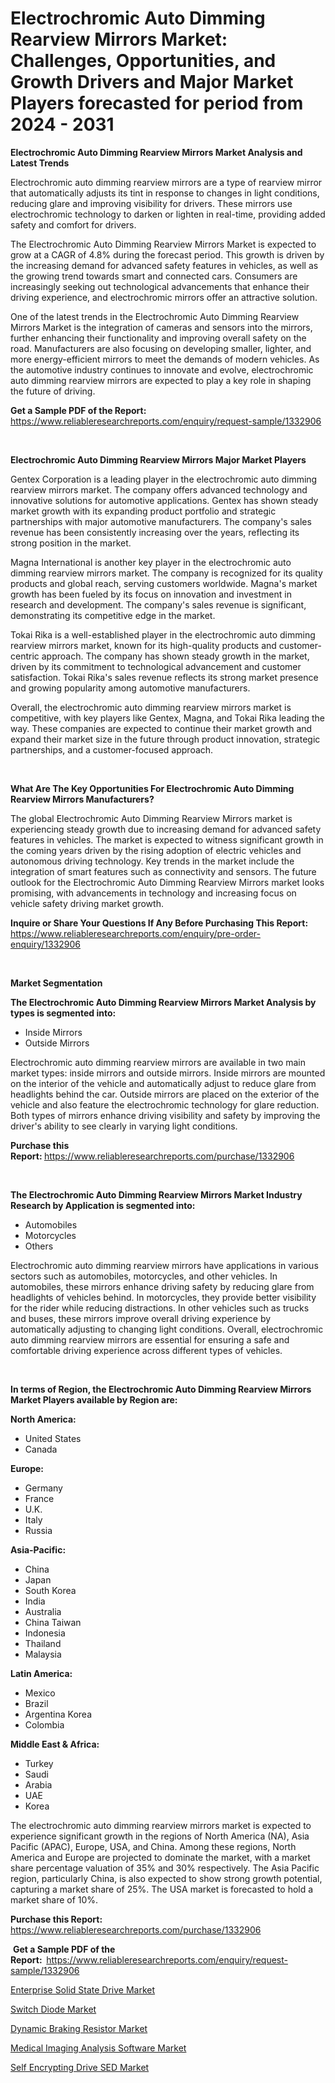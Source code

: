 <p><h1>Electrochromic Auto Dimming Rearview Mirrors Market: Challenges, Opportunities, and Growth Drivers and Major Market Players forecasted for period from 2024 - 2031</h1></p><p><strong>Electrochromic Auto Dimming Rearview Mirrors Market Analysis and Latest Trends</strong></p>
<p><p>Electrochromic auto dimming rearview mirrors are a type of rearview mirror that automatically adjusts its tint in response to changes in light conditions, reducing glare and improving visibility for drivers. These mirrors use electrochromic technology to darken or lighten in real-time, providing added safety and comfort for drivers.</p><p>The Electrochromic Auto Dimming Rearview Mirrors Market is expected to grow at a CAGR of 4.8% during the forecast period. This growth is driven by the increasing demand for advanced safety features in vehicles, as well as the growing trend towards smart and connected cars. Consumers are increasingly seeking out technological advancements that enhance their driving experience, and electrochromic mirrors offer an attractive solution.</p><p>One of the latest trends in the Electrochromic Auto Dimming Rearview Mirrors Market is the integration of cameras and sensors into the mirrors, further enhancing their functionality and improving overall safety on the road. Manufacturers are also focusing on developing smaller, lighter, and more energy-efficient mirrors to meet the demands of modern vehicles. As the automotive industry continues to innovate and evolve, electrochromic auto dimming rearview mirrors are expected to play a key role in shaping the future of driving.</p></p>
<p><strong>Get a Sample PDF of the Report:&nbsp;</strong> <a href="https://www.reliableresearchreports.com/enquiry/request-sample/1332906">https://www.reliableresearchreports.com/enquiry/request-sample/1332906</a></p>
<p>&nbsp;</p>
<p><strong>Electrochromic Auto Dimming Rearview Mirrors Major Market Players</strong></p>
<p><p>Gentex Corporation is a leading player in the electrochromic auto dimming rearview mirrors market. The company offers advanced technology and innovative solutions for automotive applications. Gentex has shown steady market growth with its expanding product portfolio and strategic partnerships with major automotive manufacturers. The company's sales revenue has been consistently increasing over the years, reflecting its strong position in the market.</p><p>Magna International is another key player in the electrochromic auto dimming rearview mirrors market. The company is recognized for its quality products and global reach, serving customers worldwide. Magna's market growth has been fueled by its focus on innovation and investment in research and development. The company's sales revenue is significant, demonstrating its competitive edge in the market.</p><p>Tokai Rika is a well-established player in the electrochromic auto dimming rearview mirrors market, known for its high-quality products and customer-centric approach. The company has shown steady growth in the market, driven by its commitment to technological advancement and customer satisfaction. Tokai Rika's sales revenue reflects its strong market presence and growing popularity among automotive manufacturers.</p><p>Overall, the electrochromic auto dimming rearview mirrors market is competitive, with key players like Gentex, Magna, and Tokai Rika leading the way. These companies are expected to continue their market growth and expand their market size in the future through product innovation, strategic partnerships, and a customer-focused approach.</p></p>
<p>&nbsp;</p>
<p><strong>What Are The Key Opportunities For Electrochromic Auto Dimming Rearview Mirrors Manufacturers?</strong></p>
<p><p>The global Electrochromic Auto Dimming Rearview Mirrors market is experiencing steady growth due to increasing demand for advanced safety features in vehicles. The market is expected to witness significant growth in the coming years driven by the rising adoption of electric vehicles and autonomous driving technology. Key trends in the market include the integration of smart features such as connectivity and sensors. The future outlook for the Electrochromic Auto Dimming Rearview Mirrors market looks promising, with advancements in technology and increasing focus on vehicle safety driving market growth.</p></p>
<p><strong>Inquire or Share Your Questions If Any Before Purchasing This Report:</strong> <a href="https://www.reliableresearchreports.com/enquiry/pre-order-enquiry/1332906">https://www.reliableresearchreports.com/enquiry/pre-order-enquiry/1332906</a></p>
<p>&nbsp;</p>
<p><strong>Market Segmentation</strong></p>
<p><strong>The Electrochromic Auto Dimming Rearview Mirrors Market Analysis by types is segmented into:</strong></p>
<p><ul><li>Inside Mirrors</li><li>Outside Mirrors</li></ul></p>
<p><p>Electrochromic auto dimming rearview mirrors are available in two main market types: inside mirrors and outside mirrors. Inside mirrors are mounted on the interior of the vehicle and automatically adjust to reduce glare from headlights behind the car. Outside mirrors are placed on the exterior of the vehicle and also feature the electrochromic technology for glare reduction. Both types of mirrors enhance driving visibility and safety by improving the driver's ability to see clearly in varying light conditions.</p></p>
<p><strong>Purchase this Report:&nbsp;</strong><a href="https://www.reliableresearchreports.com/purchase/1332906">https://www.reliableresearchreports.com/purchase/1332906</a></p>
<p>&nbsp;</p>
<p><strong>The Electrochromic Auto Dimming Rearview Mirrors Market Industry Research by Application is segmented into:</strong></p>
<p><ul><li>Automobiles</li><li>Motorcycles</li><li>Others</li></ul></p>
<p><p>Electrochromic auto dimming rearview mirrors have applications in various sectors such as automobiles, motorcycles, and other vehicles. In automobiles, these mirrors enhance driving safety by reducing glare from headlights of vehicles behind. In motorcycles, they provide better visibility for the rider while reducing distractions. In other vehicles such as trucks and buses, these mirrors improve overall driving experience by automatically adjusting to changing light conditions. Overall, electrochromic auto dimming rearview mirrors are essential for ensuring a safe and comfortable driving experience across different types of vehicles.</p></p>
<p>&nbsp;</p>
<p><strong>In terms of Region, the Electrochromic Auto Dimming Rearview Mirrors Market Players available by Region are:</strong></p>
<p>
    <p> <strong> North America: </strong>
        <ul>
            <li>United States</li>
            <li>Canada</li>
        </ul>
        </p> 
    <p> <strong> Europe: </strong>
        <ul>
            <li>Germany</li>
            <li>France</li>
            <li>U.K.</li>
            <li>Italy</li>
            <li>Russia</li>
        </ul>
        </p> 
    <p> <strong> Asia-Pacific: </strong>
        <ul>
            <li>China</li>
            <li>Japan</li>
            <li>South Korea</li>
            <li>India</li>
            <li>Australia</li>
            <li>China Taiwan</li>
            <li>Indonesia</li>
            <li>Thailand</li>
            <li>Malaysia</li>
        </ul>
        </p> 
    <p> <strong> Latin America: </strong>
        <ul>
            <li>Mexico</li>
            <li>Brazil</li>
            <li>Argentina Korea</li>
            <li>Colombia</li>
        </ul>
        </p> 
    <p> <strong> Middle East & Africa: </strong>
        <ul>
            <li>Turkey</li>
            <li>Saudi</li>
            <li>Arabia</li>
            <li>UAE</li>
            <li>Korea</li>
        </ul>
    </p>
    </p>
<p><p>The electrochromic auto dimming rearview mirrors market is expected to experience significant growth in the regions of North America (NA), Asia Pacific (APAC), Europe, USA, and China. Among these regions, North America and Europe are projected to dominate the market, with a market share percentage valuation of 35% and 30% respectively. The Asia Pacific region, particularly China, is also expected to show strong growth potential, capturing a market share of 25%. The USA market is forecasted to hold a market share of 10%.</p></p>
<p><strong>Purchase this Report: </strong><a href="https://www.reliableresearchreports.com/purchase/1332906">https://www.reliableresearchreports.com/purchase/1332906</a></p>
<p>&nbsp;<strong>Get a Sample PDF of the Report:&nbsp;&nbsp;</strong><a href="https://www.reliableresearchreports.com/enquiry/request-sample/1332906">https://www.reliableresearchreports.com/enquiry/request-sample/1332906</a></p>
<p><strong></strong></p>
<p><p><a href="https://medium.com/p/33aeddf2daa7/edit">Enterprise Solid State Drive Market</a></p><p><a href="https://medium.com/p/f386c98014d1/edit">Switch Diode Market</a></p><p><a href="https://medium.com/p/03a8c9db882c/edit">Dynamic Braking Resistor Market</a></p><p><a href="https://medium.com/p/17ec64c982fa/edit">Medical Imaging Analysis Software Market</a></p><p><a href="https://medium.com/p/50d195aa40a6/edit">Self Encrypting Drive SED Market</a></p></p>